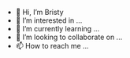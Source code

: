 - 👋 Hi, I’m Bristy
- 👀 I’m interested in ...
- 🌱 I’m currently learning ...
- 💞️ I’m looking to collaborate on ...
- 📫 How to reach me ...

<!---
Bristy is a ✨ special ✨ repository because its `README.md` (this file) appears on your GitHub profile.
You can click the Preview link to take a look at your changes.
--->
